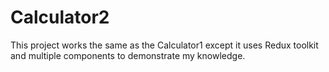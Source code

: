 # Calculator2
This project works the same as the Calculator1 except it uses Redux toolkit and multiple components to demonstrate my knowledge.